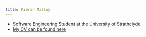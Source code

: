 ```yaml
---
title: Kieran Malloy
---
```


- Software Engineering Student at the University of Strathclyde
- <a href="media/Awesome-CV.pdf">My CV can be found here</a>

